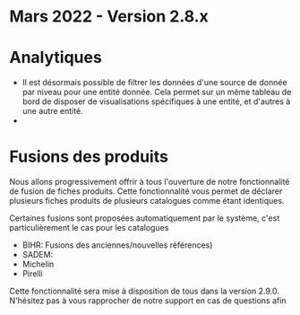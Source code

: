 # Mars 2022 - Version 2.8.x

# Analytiques

- Il est désormais possible de filtrer les données d'une source de donnée par niveau pour une entité donnée. Cela permet sur un même tableau de bord de disposer de visualisations spécifiques à une entité, et d'autres à une autre entité.
-

# Fusions des produits

Nous allons progressivement offrir à tous l'ouverture de notre fonctionnalité de fusion de fiches produits. Cette fonctionnalité vous permet de déclarer plusieurs fiches produits de plusieurs catalogues comme étant identiques.

Certaines fusions sont proposées automatiquement par le système, c'est particulièrement le cas pour les catalogues

- BIHR: Fusions des anciennes/nouvelles références)
- SADEM:
- Michelin
- Pirelli

Cette fonctionnalité sera mise à disposition de tous dans la version 2.9.0. N'hésitez pas à vous rapprocher de notre support en cas de questions afin
